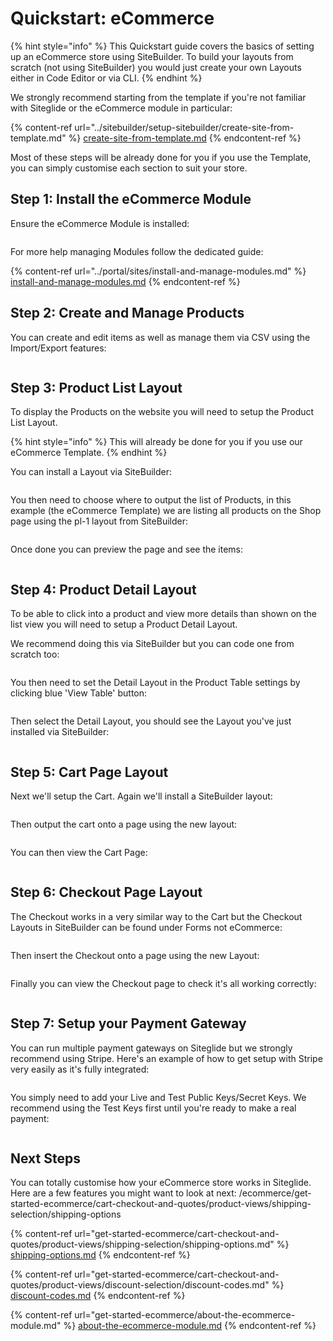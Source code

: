 # Quickstart: eCommerce

{% hint style="info" %}
This Quickstart guide covers the basics of setting up an eCommerce store using SiteBuilder. To build your layouts from scratch (not using SiteBuilder) you would just create your own Layouts either in Code Editor or via CLI.
{% endhint %}

We strongly recommend starting from the template if you're not familiar with Siteglide or the eCommerce module in particular:

{% content-ref url="../sitebuilder/setup-sitebuilder/create-site-from-template.md" %}
[create-site-from-template.md](../sitebuilder/setup-sitebuilder/create-site-from-template.md)
{% endcontent-ref %}

Most of these steps will be already done for you if you use the Template, you can simply customise each section to suit your store.

## Step 1: Install the eCommerce Module

Ensure the eCommerce Module is installed:

<figure><img src="../.gitbook/assets/Siteglide-Modules-eCommerce-Install.png" alt=""><figcaption></figcaption></figure>

For more help managing Modules follow the dedicated guide:

{% content-ref url="../portal/sites/install-and-manage-modules.md" %}
[install-and-manage-modules.md](../portal/sites/install-and-manage-modules.md)
{% endcontent-ref %}

## Step 2: Create and Manage Products

You can create and edit items as well as manage them via CSV using the Import/Export features:

<figure><img src="../.gitbook/assets/Siteglide-eCommerce-Products-List.png" alt=""><figcaption></figcaption></figure>

## Step 3: Product List Layout

To display the Products on the website you will need to setup the Product List Layout.

{% hint style="info" %}
This will already be done for you if you use our eCommerce Template.
{% endhint %}

You can install a Layout via SiteBuilder:

<figure><img src="../.gitbook/assets/Siteglide-eCommerce-Product-List-SiteBuilder-Layout.png" alt=""><figcaption></figcaption></figure>

You then need to choose where to output the list of Products, in this example (the eCommerce Template) we are listing all products on the Shop page using the pl-1 layout from SiteBuilder:

<figure><img src="../.gitbook/assets/Siteglide-eCommerce-Product-List-Page-Include.png" alt=""><figcaption></figcaption></figure>

Once done you can preview the page and see the items:

<figure><img src="../.gitbook/assets/Siteglide-eCommerce-Product-List-Page-View.png" alt=""><figcaption></figcaption></figure>

## Step 4: Product Detail Layout

To be able to click into a product and view more details than shown on the list view you will need to setup a Product Detail Layout.

We recommend doing this via SiteBuilder but you can code one from scratch too:

<figure><img src="../.gitbook/assets/Siteglide-eCommerce-Product-Detail-SiteBuilder-Layout.png" alt=""><figcaption></figcaption></figure>

You then need to set the Detail Layout in the Product Table settings by clicking blue 'View Table' button:

<figure><img src="../.gitbook/assets/Siteglide-eCommerce-Products-List.png" alt=""><figcaption></figcaption></figure>

Then select the Detail Layout, you should see the Layout you've just installed via SiteBuilder:

<figure><img src="../.gitbook/assets/Siteglide-eCommerce-Product-Table-Settings.png" alt=""><figcaption></figcaption></figure>

## Step 5: Cart Page Layout

Next we'll setup the Cart. Again we'll install a SiteBuilder layout:

<figure><img src="../.gitbook/assets/Siteglide-eCommerce-Cart-SiteBuilder-Layout.png" alt=""><figcaption></figcaption></figure>

Then output the cart onto a page using the new layout:

<figure><img src="../.gitbook/assets/Siteglide-eCommerce-Cart-Page-Include.png" alt=""><figcaption></figcaption></figure>

You can then view the Cart Page:

<figure><img src="../.gitbook/assets/Siteglide-eCommerce-Cart-View.png" alt=""><figcaption></figcaption></figure>

## Step 6: Checkout Page Layout

The Checkout works in a very similar way to the Cart but the Checkout Layouts in SiteBuilder can be found under Forms not eCommerce:

<figure><img src="../.gitbook/assets/Siteglide-eCommerce-Checkout-SiteBuilder-Layout.png" alt=""><figcaption></figcaption></figure>

Then insert the Checkout onto a page using the new Layout:

<figure><img src="../.gitbook/assets/Siteglide-eCommerce-Checkout-Page-Include.png" alt=""><figcaption></figcaption></figure>

Finally you can view the Checkout page to check it's all working correctly:

<figure><img src="../.gitbook/assets/Siteglide-eCommerce-Checkout-View.png" alt=""><figcaption></figcaption></figure>

## Step 7: Setup your Payment Gateway

You can run multiple payment gateways on Siteglide but we strongly recommend using Stripe. Here's an example of how to get setup with Stripe very easily as it's fully integrated:

<figure><img src="../.gitbook/assets/Siteglide-eCommerce-Payment-Gateways-List.png" alt=""><figcaption></figcaption></figure>

You simply need to add your Live and Test Public Keys/Secret Keys. We recommend using the Test Keys first until you're ready to make a real payment:

<figure><img src="../.gitbook/assets/Siteglide-eCommerce-Payment-Gateways-Stripe.png" alt=""><figcaption></figcaption></figure>

## Next Steps

You can totally customise how your eCommerce store works in Siteglide. Here are a few features you might want to look at next: /ecommerce/get-started-ecommerce/cart-checkout-and-quotes/product-views/shipping-selection/shipping-options

{% content-ref url="get-started-ecommerce/cart-checkout-and-quotes/product-views/shipping-selection/shipping-options.md" %}
[shipping-options.md](get-started-ecommerce/cart-checkout-and-quotes/product-views/shipping-selection/shipping-options.md)
{% endcontent-ref %}

{% content-ref url="get-started-ecommerce/cart-checkout-and-quotes/product-views/discount-selection/discount-codes.md" %}
[discount-codes.md](get-started-ecommerce/cart-checkout-and-quotes/product-views/discount-selection/discount-codes.md)
{% endcontent-ref %}

{% content-ref url="get-started-ecommerce/about-the-ecommerce-module.md" %}
[about-the-ecommerce-module.md](get-started-ecommerce/about-the-ecommerce-module.md)
{% endcontent-ref %}
